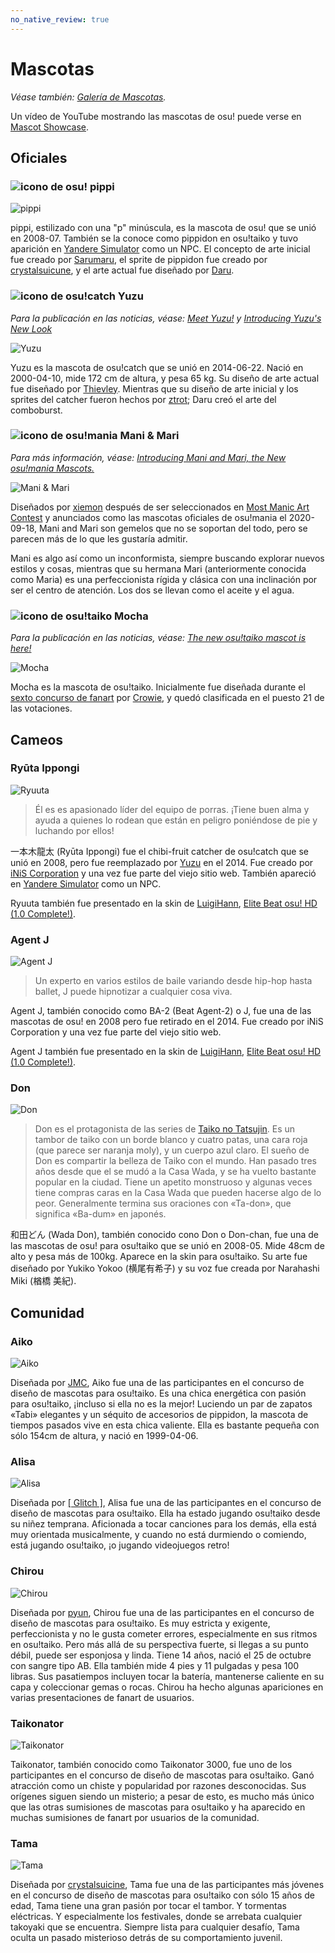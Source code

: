 ```yaml
---
no_native_review: true
---
```


# Mascotas

*Véase también: [Galería de Mascotas](/wiki/Mascots/Gallery).*

Un vídeo de YouTube mostrando las mascotas de osu! puede verse en [Mascot Showcase](https://youtu.be/mJF2cAs_MrI).

## Oficiales

### ![icono de osu!](/wiki/shared/mode/osu.png) pippi

![pippi](img/pippi.png "pippi")

pippi, estilizado con una "p" minúscula, es la mascota de osu! que se unió en 2008-07. También se la conoce como pippidon en osu!taiko y tuvo aparición en [Yandere Simulator](https://yanderesimulator.com) como un NPC. El concepto de arte inicial fue creado por [Sarumaru](https://osu.ppy.sh/users/9427), el sprite de pippidon fue creado por [crystalsuicune](https://osu.ppy.sh/users/9974), y el arte actual fue diseñado por [Daru](https://osu.ppy.sh/users/32480).

### ![icono de osu!catch](/wiki/shared/mode/catch.png) Yuzu

*Para la publicación en las noticias, véase: [Meet Yuzu!](https://osu.ppy.sh/home/news/2014-06-21-meet-yuzu) y [Introducing Yuzu's New Look](https://osu.ppy.sh/home/news/2019-01-09-introducing-yuzu)*

![Yuzu](img/Yuzu.png "Yuzu")

Yuzu es la mascota de osu!catch que se unió en 2014-06-22. Nació en 2000-04-10, mide 172 cm de altura, y pesa 65 kg. Su diseño de arte actual fue diseñado por [Thievley](https://osu.ppy.sh/users/4717672). Mientras que su diseño de arte inicial y los sprites del catcher fueron hechos por [ztrot](https://osu.ppy.sh/users/6347); Daru creó el arte del comboburst.

### ![icono de osu!mania](/wiki/shared/mode/mania.png) Mani & Mari

*Para más información, véase: [Introducing Mani and Mari, the New osu!mania Mascots.](https://osu.ppy.sh/home/news/2020-09-17-introducing-mani-mari-osumania)*

![Mani & Mari](https://assets.ppy.sh/media/mari-mani/wiki-key-condensed.png "Mani & Mari")

Diseñados por [xiemon](https://osu.ppy.sh/users/5203667) después de ser seleccionados en [Most Manic Art Contest](https://osu.ppy.sh/community/contests/80) y anunciados como las mascotas oficiales de osu!mania el 2020-09-18, Mani and Mari son gemelos que no se soportan del todo, pero se parecen más de lo que les gustaría admitir.

Mani es algo así como un inconformista, siempre buscando explorar nuevos estilos y cosas, mientras que su hermana Mari (anteriormente conocida como Maria) es una perfeccionista rígida y clásica con una inclinación por ser el centro de atención. Los dos se llevan como el aceite y el agua.

### ![icono de osu!taiko](/wiki/shared/mode/taiko.png) Mocha

*Para la publicación en las noticias, véase: [The new osu!taiko mascot is here!](https://osu.ppy.sh/home/news/2017-05-25-the-new-osutaiko-mascot-is-here)*

![Mocha](img/Mocha.png "Mocha")

Mocha es la mascota de osu!taiko. Inicialmente fue diseñada durante el [sexto concurso de fanart](https://osu.ppy.sh/community/contests/2) por [Crowie](https://osu.ppy.sh/users/6894067), y quedó clasificada en el puesto 21 de las votaciones.

## Cameos

### Ryūta Ippongi

![Ryuuta](img/Ryuuta.png "Ryuuta")

> Él es es apasionado líder del equipo de porras. ¡Tiene buen alma y ayuda a quienes lo rodean que están en peligro poniéndose de pie y luchando por ellos!

一本木龍太 (Ryūta Ippongi) fue el chibi-fruit catcher de osu!catch que se unió en 2008, pero fue reemplazado por [Yuzu](#yuzu) en el 2014. Fue creado por [iNiS Corporation](https://en.wikipedia.org/wiki/INiS) y una vez fue parte del viejo sitio web. También apareció en [Yandere Simulator](https://yanderesimulator.com) como un NPC.

Ryuuta también fue presentado en la skin de [LuigiHann](https://osu.ppy.sh/users/1079), [Elite Beat osu! HD (1.0 Complete!)](https://osu.ppy.sh/community/forums/topics/190357/).

### Agent J

![Agent J](img/Agent_J.png "Agent J")

> Un experto en varios estilos de baile variando desde hip-hop hasta ballet, J puede hipnotizar a cualquier cosa viva.

Agent J, también conocido como BA-2 (Beat Agent-2) o J, fue una de las mascotas de osu! en 2008 pero fue retirado en el 2014. Fue creado por iNiS Corporation y una vez fue parte del viejo sitio web.

Agent J también fue presentado en la skin de [LuigiHann](https://osu.ppy.sh/users/1079), [Elite Beat osu! HD (1.0 Complete!)](https://osu.ppy.sh/community/forums/topics/190357).

### Don

![Don](img/Don.png "Don")

> Don es el protagonista de las series de [Taiko no Tatsujin](https://en.wikipedia.org/wiki/Taiko_no_Tatsujin). Es un tambor de taiko con un borde blanco y cuatro patas, una cara roja (que parece ser naranja moly), y un cuerpo azul claro. El sueño de Don es compartir la belleza de Taiko con el mundo. Han pasado tres años desde que el se mudó a la Casa Wada, y se ha vuelto bastante popular en la ciudad. Tiene un apetito monstruoso y algunas veces tiene compras caras en la Casa Wada que pueden hacerse algo de lo peor. Generalmente termina sus oraciones con «Ta-don», que significa «Ba-dum» en japonés.

和田どん (Wada Don), también conocido cono Don o Don-chan, fue una de las mascotas de osu! para osu!taiko que se unió en 2008-05. Mide 48cm de alto y pesa más de 100kg. Aparece en la skin para osu!taiko. Su arte fue diseñado por Yukiko Yokoo (横尾有希子) y su voz fue creada por Narahashi Miki (楢橋 美紀).

## Comunidad

### Aiko

![Aiko](img/Aiko.png "Aiko")

Diseñada por [JMC](https://osu.ppy.sh/users/774010), Aiko fue una de las participantes en el concurso de diseño de mascotas para osu!taiko. Es una chica energética con pasión para osu!taiko, ¡incluso si ella no es la mejor! Luciendo un par de zapatos «Tabi» elegantes y un séquito de accesorios de pippidon, la mascota de tiempos pasados vive en esta chica valiente. Ella es bastante pequeña con sólo 154cm de altura, y nació en 1999-04-06.

### Alisa

![Alisa](img/Alisa.png "Alisa")

Diseñada por [\[ Glitch \]](https://osu.ppy.sh/users/3781400), Alisa fue una de las participantes en el concurso de diseño de mascotas para osu!taiko. Ella ha estado jugando osu!taiko desde su niñez temprana. Aficionada a tocar canciones para los demás, ella está muy orientada musicalmente, y cuando no está durmiendo o comiendo, está jugando osu!taiko, ¡o jugando videojuegos retro!

### Chirou

![Chirou](img/Chirou.png "Chirou")

Diseñada por [pyun](https://osu.ppy.sh/users/981534), Chirou fue una de las participantes en el concurso de diseño de mascotas para osu!taiko. Es muy estricta y exigente, perfeccionista y no le gusta cometer errores, especialmente en sus ritmos en osu!taiko. Pero más allá de su perspectiva fuerte, si llegas a su punto débil, puede ser esponjosa y linda. Tiene 14 años, nació el 25 de octubre con sangre tipo AB. Ella también mide 4 pies y 11 pulgadas y pesa 100 libras. Sus pasatiempos incluyen tocar la batería, mantenerse caliente en su capa y coleccionar gemas o rocas. Chirou ha hecho algunas apariciones en varias presentaciones de fanart de usuarios.

### Taikonator

![Taikonator](img/Taikonator.png "Taikonator")

Taikonator, también conocido como Taikonator 3000, fue uno de los participantes en el concurso de diseño de mascotas para osu!taiko. Ganó atracción como un chiste y popularidad por razones desconocidas. Sus orígenes siguen siendo un misterio; a pesar de esto, es mucho más único que las otras sumisiones de mascotas para osu!taiko y ha aparecido en muchas sumisiones de fanart por usuarios de la comunidad.

### Tama

![Tama](img/Tama.png "Tama")

Diseñada por [crystalsuicine](https://osu.ppy.sh/users/9974), Tama fue una de las participantes más jóvenes en el concurso de diseño de mascotas para osu!taiko con sólo 15 años de edad, Tama tiene una gran pasión por tocar el tambor. Y tormentas eléctricas. Y especialmente los festivales, donde se arrebata cualquier takoyaki que se encuentra. Siempre lista para cualquier desafío, Tama oculta un pasado misterioso detrás de su comportamiento juvenil.
